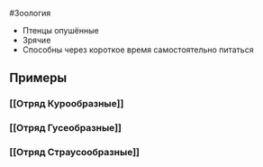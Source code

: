 #Зоология 
- Птенцы опушённые
- Зрячие
- Способны через короткое время самостоятельно питаться 
## Примеры 
### [[Отряд Курообразные]]
### [[Отряд Гусеобразные]]
### [[Отряд Страусообразные]]